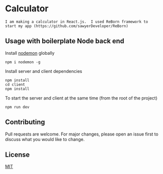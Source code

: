# Calculator

    I am making a calculator in React.js.  I used ReBorn framework to start my app (https://github.com/sawyerDeveloper/ReBorn)



## Usage with boilerplate Node back end
Install [nodemon](https://github.com/remy/nodemon) globally

```
npm i nodemon -g
```

Install server and client dependencies

```
npm install
cd client
npm install
```

To start the server and client at the same time (from the root of the project)

```
npm run dev
```


## Contributing
Pull requests are welcome. For major changes, please open an issue first to discuss what you would like to change.

## License
[MIT](https://choosealicense.com/licenses/mit/)

